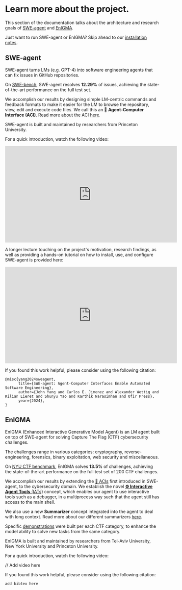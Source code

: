 # Learn more about the project.

This section of the documentation talks about the architecture and research goals of [SWE-agent](#swe-agent) and [EnIGMA](#enigma).

Just want to run SWE-agent or EnIGMA? Skip ahead to our [installation notes](../installation/index.md).

## SWE-agent <a name="swe-agent"></a>

SWE-agent turns LMs (e.g. GPT-4) into software engineering agents that can fix issues in GitHub repositories.

On [SWE-bench](https://github.com/princeton-nlp/SWE-bench), SWE-agent resolves **12.29%** of issues, achieving the state-of-the-art performance on the full test set.

We accomplish our results by designing simple LM-centric commands and feedback formats to make it easier for the LM to browse the repository, view, edit and execute code files. We call this an 🤖 **Agent-Computer Interface (ACI)**.
Read more about the ACI [here](aci.md).

SWE-agent is built and maintained by researchers from Princeton University.

For a quick introduction, watch the following video:

<iframe width="560" height="315" src="https://www.youtube.com/embed/CeMtJ4XObAM?si=W2tyY9EpEe-v12EU" title="YouTube video player" frameborder="0" allow="accelerometer; autoplay; clipboard-write; encrypted-media; gyroscope; picture-in-picture; web-share" referrerpolicy="strict-origin-when-cross-origin" allowfullscreen></iframe>

A longer lecture touching on the project's motivation, research findings, as well as providing a hands-on tutorial on how to install, use, and configure SWE-agent is provided here:

<iframe width="560" height="315" src="https://www.youtube.com/embed/d9gcXpiiDao" title="NeurIPS Hacker Cup AI: SWEAgent" frameborder="0" allow="accelerometer; autoplay; clipboard-write; encrypted-media; gyroscope; picture-in-picture; web-share" referrerpolicy="strict-origin-when-cross-origin" allowfullscreen></iframe>

If you found this work helpful, please consider using the following citation:

```
@misc{yang2024sweagent,
      title={SWE-agent: Agent-Computer Interfaces Enable Automated Software Engineering},
      author={John Yang and Carlos E. Jimenez and Alexander Wettig and Kilian Lieret and Shunyu Yao and Karthik Narasimhan and Ofir Press},
      year={2024},
}
```

## <span class="enigma">EnIGMA</span> <a name="enigma"></a>

<span class="enigma">EnIGMA</span> (Enhanced Interactive Generative Model Agent) is an LM agent built on top of SWE-agent for solving Capture The Flag (CTF) cybersecurity challenges.

The challenges range in various categories: cryptography, reverse-engineering, forensics, binary exploitation, web security and miscellaneous.

On [NYU CTF benchmark](https://github.com/NYU-LLM-CTF/LLM_CTF_Database), EnIGMA solves **13.5%** of challenges, achieving the state-of-the-art performance on the full test set of 200 CTF challenges.

We accomplish our results by extending the [🤖 ACIs](../background/aci.md) first introduced in SWE-agent, to the cybersecurity domain. We establish the novel [**:gear: Interactive Agent Tools** (IATs)](iat.md) concept, which enables our agent to use interactive tools such as a debugger, in a multiprocess way such that the agent still has access to the main shell.

We also use a new **Summarizer** concept integrated into the agent to deal with long context. Read more about our different summarizers [here](../config/summarizers.md).

Specific [demonstrations](../config/demonstrations.md) were built per each CTF category, to enhance the model ability to solve new tasks from the same category.

EnIGMA is built and maintained by researchers from Tel-Aviv University, New York University and Princeton University.

For a quick introduction, watch the following video:

// Add video here

If you found this work helpful, please consider using the following citation:

```
add bibtex here
```